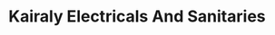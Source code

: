 ---
title: "Kairaly Electricals And Sanitaries"
url: /annamanada/kairaly-electricals-and-sanitaries/
shop: Elektrisch
---